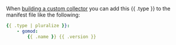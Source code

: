 When [building a custom collector](/docs/collector/custom-collector/) you can add this {{ .type }} to the manifest file like the following:

```yaml
{{ .type | pluralize }}:
    - gomod:
        {{ .name }} {{ .version }}
```